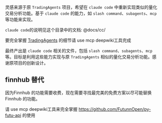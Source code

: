 灵感来源于原 `TradingAgents` 项目，希望在 `claude code` 中重新实现类似的量化交易分析功能。基于 `claude code` 的能力，如 `slash command`、`subagents`、`mcp` 等功能来实现。

`claude code`的说明见这个目录中的文档: @docs/cc/ 

要完全掌握 [TradingAgents](https://github.com/TauricResearch/TradingAgents) 的细节请 use mcp deepwiki工具完成

最终产出是 `claude code` 相关的文件，包括 `slash command`、`subagents`、`mcp` 等。目标是利用这些能力实现与原 `TradingAgents` 相似的量化交易分析功能。感谢原项目的创新设计。


## finnhub 替代

因为Finnhub 的功能需要收费，现在需要寻找最完美的免费方案以尽可能替换 Finnhub 的功能。

请 use mcp deepwiki工具来完全掌握 https://github.com/FutunnOpen/py-futu-api 的使用  
